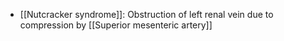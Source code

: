 - [[Nutcracker syndrome]]: Obstruction of left renal vein due to compression by [[Superior mesenteric artery]] 